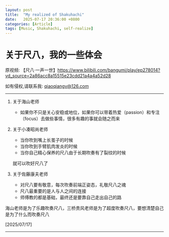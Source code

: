 ```yaml
---
layout: post
title:  "My realized of Shakuhachi"
date:   2025-07-17 20:36:00 +0800
categories: [Article]
tags: [Music, Shakuhachi, self-realize]
---
```

# 关于尺八，我的一些体会

原视频: 【尺八·一声一世】https://www.bilibili.com/bangumi/play/ep278014?vd_source=2a86acc8a15515e23cdd21a4a4a52d28

如有侵权,请联系我: qiaoqiangv@126.com

--------------------------------------------------------------------------------

1. 关于海山老师
   - 如果你不只是关心安稳或地位，如果你可以带着热爱（passion）和专注（focus）去做些事情，很多有趣的事就会随之而来

2. 关于小凑昭尚老师

   - 当你吹到嘴上长茧子的时候
   - 当你吹到手臂肌肉发炎的时候
   - 当你自己精心保养的尺八由于长期吹奏有了裂纹的时候

   就可以吹好尺八了

3. 关于佐藤康夫老师
   - 对尺八要有敬意，每次吹奏前端正姿态，礼敬尺八之魂
   - 尺八最重要的是人与人之间的连接
   - 师傅教的都是基础，最终还是要靠自己走出自己的路

海山老师是为了乐趣吹奏尺八，三桥贵风老师是为了超度吹奏尺八，要想清楚自己是为了什么而吹奏尺八

[2025/07/17]

-----------------------------------------------------------------------------

